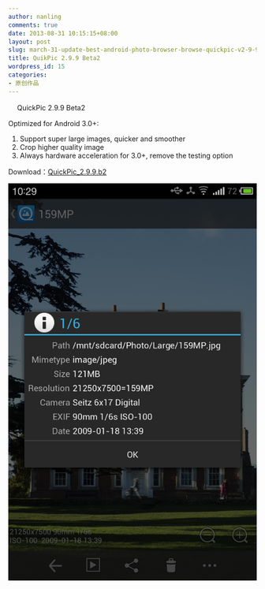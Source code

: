 ```yaml
---
author: nanling
comments: true
date: 2013-08-31 10:15:15+08:00
layout: post
slug: march-31-update-best-android-photo-browser-browse-quickpic-v2-9-9-beta2
title: QuikPic 2.9.9 Beta2
wordpress_id: 15
categories:
- 原创作品
---
```


　 QuickPic 2.9.9 Beta2

Optimized for Android 3.0+:

1. Support super large images, quicker and smoother
2.  Crop higher quality image
3.   Always hardware acceleration for 3.0+, remove the testing option

Download：[QuickPic_2.9.9.b2](/assets/QuickPic_2.9.9.b2.apk)

![](/assets/quickpic/large-preview.png)
